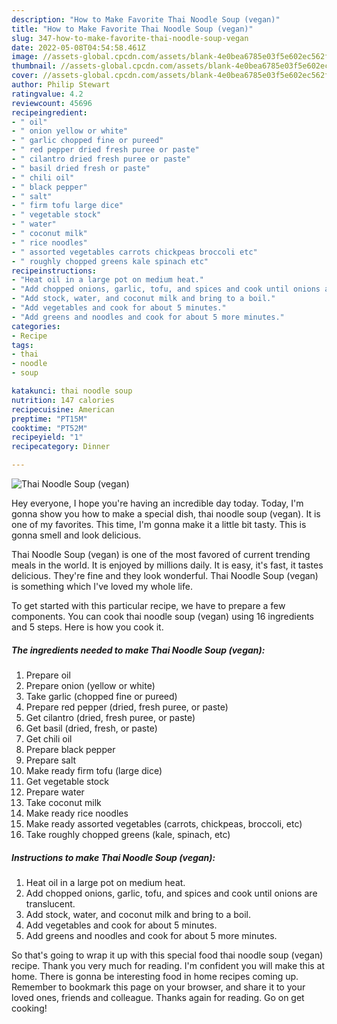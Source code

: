```yaml
---
description: "How to Make Favorite Thai Noodle Soup (vegan)"
title: "How to Make Favorite Thai Noodle Soup (vegan)"
slug: 347-how-to-make-favorite-thai-noodle-soup-vegan
date: 2022-05-08T04:54:58.461Z
image: //assets-global.cpcdn.com/assets/blank-4e0bea6785e03f5e602ec562f230caae08da540cada707380b4fe1bbebba43da.png
thumbnail: //assets-global.cpcdn.com/assets/blank-4e0bea6785e03f5e602ec562f230caae08da540cada707380b4fe1bbebba43da.png
cover: //assets-global.cpcdn.com/assets/blank-4e0bea6785e03f5e602ec562f230caae08da540cada707380b4fe1bbebba43da.png
author: Philip Stewart
ratingvalue: 4.2
reviewcount: 45696
recipeingredient:
- " oil"
- " onion yellow or white"
- " garlic chopped fine or pureed"
- " red pepper dried fresh puree or paste"
- " cilantro dried fresh puree or paste"
- " basil dried fresh or paste"
- " chili oil"
- " black pepper"
- " salt"
- " firm tofu large dice"
- " vegetable stock"
- " water"
- " coconut milk"
- " rice noodles"
- " assorted vegetables carrots chickpeas broccoli etc"
- " roughly chopped greens kale spinach etc"
recipeinstructions:
- "Heat oil in a large pot on medium heat."
- "Add chopped onions, garlic, tofu, and spices and cook until onions are translucent."
- "Add stock, water, and coconut milk and bring to a boil."
- "Add vegetables and cook for about 5 minutes."
- "Add greens and noodles and cook for about 5 more minutes."
categories:
- Recipe
tags:
- thai
- noodle
- soup

katakunci: thai noodle soup 
nutrition: 147 calories
recipecuisine: American
preptime: "PT15M"
cooktime: "PT52M"
recipeyield: "1"
recipecategory: Dinner

---
```



![Thai Noodle Soup (vegan)](//assets-global.cpcdn.com/assets/blank-4e0bea6785e03f5e602ec562f230caae08da540cada707380b4fe1bbebba43da.png)

Hey everyone, I hope you're having an incredible day today. Today, I'm gonna show you how to make a special dish, thai noodle soup (vegan). It is one of my favorites. This time, I'm gonna make it a little bit tasty. This is gonna smell and look delicious.



Thai Noodle Soup (vegan) is one of the most favored of current trending meals in the world. It is enjoyed by millions daily. It is easy, it's fast, it tastes delicious. They're fine and they look wonderful. Thai Noodle Soup (vegan) is something which I've loved my whole life.


To get started with this particular recipe, we have to prepare a few components. You can cook thai noodle soup (vegan) using 16 ingredients and 5 steps. Here is how you cook it.

<!--inarticleads1-->

##### The ingredients needed to make Thai Noodle Soup (vegan):

1. Prepare  oil
1. Prepare  onion (yellow or white)
1. Take  garlic (chopped fine or pureed)
1. Prepare  red pepper (dried, fresh puree, or paste)
1. Get  cilantro (dried, fresh puree, or paste)
1. Get  basil (dried, fresh, or paste)
1. Get  chili oil
1. Prepare  black pepper
1. Prepare  salt
1. Make ready  firm tofu (large dice)
1. Get  vegetable stock
1. Prepare  water
1. Take  coconut milk
1. Make ready  rice noodles
1. Make ready  assorted vegetables (carrots, chickpeas, broccoli, etc)
1. Take  roughly chopped greens (kale, spinach, etc)




<!--inarticleads2-->

##### Instructions to make Thai Noodle Soup (vegan):

1. Heat oil in a large pot on medium heat.
1. Add chopped onions, garlic, tofu, and spices and cook until onions are translucent.
1. Add stock, water, and coconut milk and bring to a boil.
1. Add vegetables and cook for about 5 minutes.
1. Add greens and noodles and cook for about 5 more minutes.




So that's going to wrap it up with this special food thai noodle soup (vegan) recipe. Thank you very much for reading. I'm confident you will make this at home. There is gonna be interesting food in home recipes coming up. Remember to bookmark this page on your browser, and share it to your loved ones, friends and colleague. Thanks again for reading. Go on get cooking!
